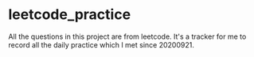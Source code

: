 # leetcode_practice

All the questions in this project are from leetcode. It's a tracker for me to record all the daily practice which I met since 20200921.